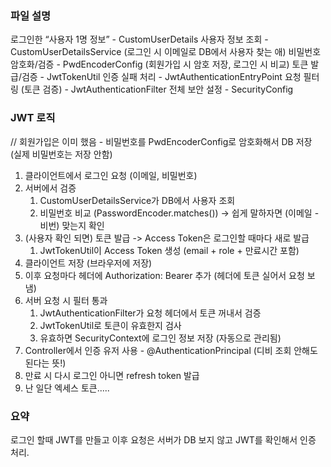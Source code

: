 ### 파일 설명
로그인한 “사용자 1명 정보” - CustomUserDetails
사용자 정보 조회 - CustomUserDetailsService (로그인 시 이메일로 DB에서 사용자 찾는 애)
비밀번호 암호화/검증 - PwdEncoderConfig (회원가입 시 암호 저장, 로그인 시 비교)
토큰 발급/검증 - JwtTokenUtil
인증 실패 처리 - JwtAuthenticationEntryPoint
요청 필터링 (토큰 검증) - JwtAuthenticationFilter
전체 보안 설정 - SecurityConfig

### JWT 로직
// 회원가입은 이미 했음 - 비밀번호를 PwdEncoderConfig로 암호화해서 DB 저장 (실제 비밀번호는 저장 안함)
1. 클라이언트에서 로그인 요청 (이메일, 비밀번호)
2. 서버에서 검증 
   1. CustomUserDetailsService가 DB에서 사용자 조회
   2. 비밀번호 비교 (PasswordEncoder.matches())
   -> 쉽게 말하자면 (이메일 - 비번) 맞는지 확인
3. (사용자 확인 되면) 토큰 발급 -> Access Token은 로그인할 때마다 새로 발급
   1. JwtTokenUtil이 Access Token 생성 (email + role + 만료시간 포함)
4. 클라이언트 저장 (브라우저에 저장)
5. 이후 요청마다 헤더에 Authorization: Bearer <token> 추가 (헤더에 토큰 실어서 요청 보냄)
6. 서버 요청 시 필터 통과
   1. JwtAuthenticationFilter가 요청 헤더에서 토큰 꺼내서 검증
   2. JwtTokenUtil로 토큰이 유효한지 검사
   3. 유효하면 SecurityContext에 로그인 정보 저장 (자동으로 관리됨)
7. Controller에서 인증 유저 사용 - @AuthenticationPrincipal (디비 조회 안해도 된다는 뜻!)
8. 만료 시 다시 로그인 아니면 refresh token 발급
9. 난 일단 엑세스 토큰.....

### 요약
로그인 할때 JWT를 만들고 이후 요청은 서버가 DB 보지 않고 JWT를 확인해서 인증 처리.
